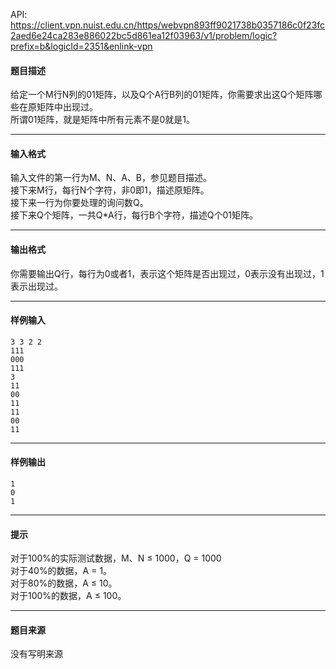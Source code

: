API: https://client.vpn.nuist.edu.cn/https/webvpn893ff9021738b0357186c0f23fc2aed6e24ca283e886022bc5d861ea12f03963/v1/problem/logic?prefix=b&logicId=2351&enlink-vpn

#### 题目描述

给定一个M行N列的01矩阵，以及Q个A行B列的01矩阵，你需要求出这Q个矩阵哪些在原矩阵中出现过。  
所谓01矩阵，就是矩阵中所有元素不是0就是1。

---

#### 输入格式

输入文件的第一行为M、N、A、B，参见题目描述。  
接下来M行，每行N个字符，非0即1，描述原矩阵。  
接下来一行为你要处理的询问数Q。  
接下来Q个矩阵，一共Q\*A行，每行B个字符，描述Q个01矩阵。

---

#### 输出格式

你需要输出Q行，每行为0或者1，表示这个矩阵是否出现过，0表示没有出现过，1表示出现过。

---

#### 样例输入
```
3 3 2 2
111
000
111
3
11
00
11
11
00
11

```

---

#### 样例输出
```
1
0
1

```

---

#### 提示

对于100%的实际测试数据，M、N ≤ 1000，Q = 1000  
对于40%的数据，A = 1。  
对于80%的数据，A ≤ 10。  
对于100%的数据，A ≤ 100。

---

#### 题目来源

没有写明来源